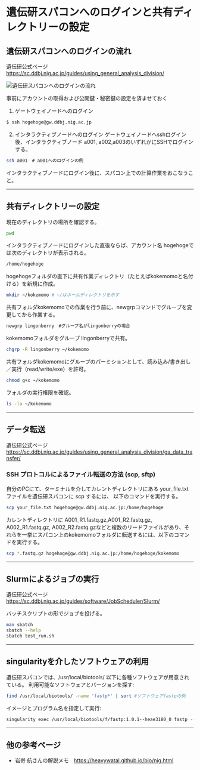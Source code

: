 # 遺伝研スパコンへのログインと共有ディレクトリーの設定


## 遺伝研スパコンへのログインの流れ
遺伝研公式ページ　https://sc.ddbj.nig.ac.jp/guides/using_general_analysis_division/  

![遺伝研スパコンへのログインの流れ](https://sc.ddbj.nig.ac.jp/assets/images/GA_division-04fd98f77e98bcc62b31c8b43d6ecb11.png)

事前にアカウントの取得および公開鍵・秘密鍵の設定を済ませておく　　

1. ゲートウェイノードへのログイン
```bash
$ ssh hogehoge@gw.ddbj.nig.ac.jp
```

2. インタラクティブノードへのログイン
ゲートウェイノードへsshログイン後、インタラクティブノード a001, a002,a003のいずれかにSSHでログインする。
```bash
ssh a001　# a001へのログインの例
```

インタラクティブノードにログイン後に、スパコン上での計算作業をおこなうこと。

***
## 共有ディレクトリーの設定
現在のディレクトリの場所を確認する。
```bash
pwd
```
インタラクティブノードにログインした直後ならば、アカウント名 hogehogeでは次のディレクトリが表示される。
```bash
/home/hogehoge
```

hogehogeフォルダの直下に共有作業ディレクトリ（たとえばkokemomoと名付ける）を新規に作成。
```bash
mkdir ~/kokemomo # ~/はホームディレクトリを示す
```
共有フォルダkokemomoでの作業を行う前に、newgrpコマンドでグループを変更してから作業する。


```bash
newgrp lingonberry　#グループ名がlingonberryの場合
```
kokemomoフォルダをグループ lingonberryで共有。
```bash
chgrp -R lingonberry ~/kokemomo
```
共有フォルダkokemomoにグループのパーミションとして、読み込み/書き出し／実行（read/write/exe）を許可。
```bash
chmod g+x ~/kokemomo
```
フォルダの実行権限を確認。
```bash
ls -la ~/kokemomo
```

***
## データ転送
遺伝研公式ページ　https://sc.ddbj.nig.ac.jp/guides/using_general_analysis_division/ga_data_transfer/

### SSH プロトコルによるファイル転送の方法 (scp, sftp)

自分のPCにて、ターミナルを介してカレントディレクトリにある your_file.txt ファイルを遺伝研スパコンに scp するには、 以下のコマンドを実行する。
```bash
scp your_file.txt hogehoge@gw.ddbj.nig.ac.jp:/home/hogehoge
```

カレントディレクトリに A001_R1.fastq.gz,A001_R2.fastq.gz, A002_R1.fastq.gz, A002_R2.fastq.gzなどと複数のリードファイルがあり、それらを一挙にスパコン上のkokemomoフォルダに転送するには、以下のコマンドを実行する。
```bash
scp *.fastq.gz hogehoge@gw.ddbj.nig.ac.jp:/home/hogehoge/kokemomo
```


***
## Slurmによるジョブの実行
遺伝研公式ページ　https://sc.ddbj.nig.ac.jp/guides/software/JobScheduler/Slurm/

バッチスクリプトの形でジョブを投げる。
```bash
man sbatch
sbatch --help
sbatch test_run.sh
```

***
## singularityを介したソフトウェアの利用

遺伝研スパコンでは、/usr/local/biotools/ 以下に各種ソフトウェアが用意されている。
利用可能なソフトウェアとバージョンを探す:
```bash
find /usr/local/biotools/ -name 'fastp*' | sort #ソフトウェアfastpの例
```

イメージとプログラム名を指定して実行:
```bash
singularity exec /usr/local/biotools/f/fastp:1.0.1--heae3180_0 fastp --help
```

***
## 他の参考ページ
* 岩嵜 航さんの解説メモ　https://heavywatal.github.io/bio/nig.html


